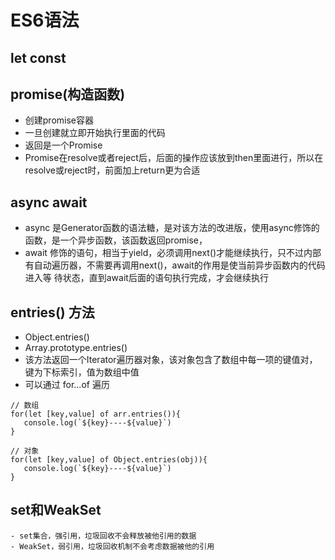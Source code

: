 # ES6语法
  ## let const
  
  ## promise(构造函数)
   - 创建promise容器
   - 一旦创建就立即开始执行里面的代码
   - 返回是一个Promise
   - Promise在resolve或者reject后，后面的操作应该放到then里面进行，所以在resolve或reject时，前面加上return更为合适
  
  ## async await
   - async 是Generator函数的语法糖，是对该方法的改进版，使用async修饰的函数，是一个异步函数，该函数返回promise，
   - await 修饰的语句，相当于yield，必须调用next()才能继续执行，只不过内部有自动遍历器，不需要再调用next()，await的作用是使当前异步函数内的代码进入等            待状态，直到await后面的语句执行完成，才会继续执行
   
  ## entries() 方法
   - Object.entries()
   - Array.prototype.entries()
   - 该方法返回一个Iterator遍历器对象，该对象包含了数组中每一项的键值对，键为下标索引，值为数组中值
   - 可以通过 for...of 遍历
   ```
   // 数组
   for(let [key,value] of arr.entries()){
      console.log(`${key}----${value}`)
   }
   
   // 对象
   for(let [key,value] of Object.entries(obj)){
      console.log(`${key}----${value}`)
   }

   ```
   
   ## set和WeakSet
    - set集合，强引用，垃圾回收不会释放被他引用的数据
    - WeakSet，弱引用，垃圾回收机制不会考虑数据被他的引用
    
